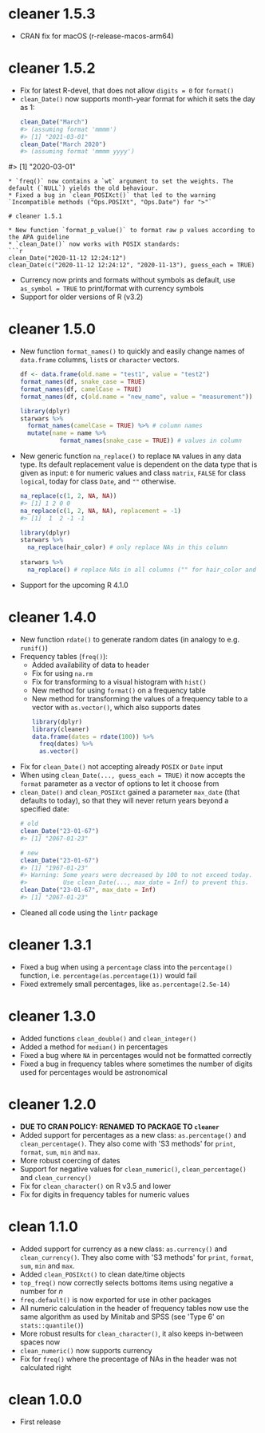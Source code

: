 # cleaner 1.5.3

* CRAN fix for macOS (r-release-macos-arm64)


# cleaner 1.5.2

* Fix for latest R-devel, that does not allow `digits = 0` for `format()`
* `clean_Date()` now supports month-year format for which it sets the day as 1:
  ```r
  clean_Date("March")
  #> (assuming format 'mmmm')
  #> [1] "2021-03-01"
  clean_Date("March 2020")
  #> (assuming format 'mmmm yyyy')
 #> [1] "2020-03-01"
  ```
* `freq()` now contains a `wt` argument to set the weights. The default (`NULL`) yields the old behaviour.
* Fixed a bug in `clean_POSIXct()` that led to the warning `Incompatible methods ("Ops.POSIXt", "Ops.Date") for ">"`

# cleaner 1.5.1

* New function `format_p_value()` to format raw p values according to the APA guideline
* `clean_Date()` now works with POSIX standards:
  ```r
  clean_Date("2020-11-12 12:24:12")
  clean_Date(c("2020-11-12 12:24:12", "2020-11-13"), guess_each = TRUE)
  ```
* Currency now prints and formats without symbols as default, use `as_symbol = TRUE` to print/format with currency symbols
* Support for older versions of R (v3.2)

# cleaner 1.5.0

* New function `format_names()` to quickly and easily change names of `data.frame` columns, `list`s or `character` vectors.
  ```r
  df <- data.frame(old.name = "test1", value = "test2")
  format_names(df, snake_case = TRUE)
  format_names(df, camelCase = TRUE)
  format_names(df, c(old.name = "new_name", value = "measurement"))
  
  library(dplyr)
  starwars %>% 
    format_names(camelCase = TRUE) %>% # column names
    mutate(name = name %>% 
             format_names(snake_case = TRUE)) # values in column
  ```
  
* New generic function `na_replace()` to replace `NA` values in any data type. Its default replacement value is dependent on the data type that is given as input: `0` for numeric values and class `matrix`, `FALSE` for class `logical`, today for class `Date`, and `""` otherwise.
  ```r
  na_replace(c(1, 2, NA, NA))
  #> [1] 1 2 0 0
  na_replace(c(1, 2, NA, NA), replacement = -1)
  #> [1]  1  2 -1 -1
  
  library(dplyr)
  starwars %>% 
    na_replace(hair_color) # only replace NAs in this column
    
  starwars %>% 
    na_replace() # replace NAs in all columns ("" for hair_color and 0 for birth_year)
  ```
* Support for the upcoming R 4.1.0

# cleaner 1.4.0

* New function `rdate()` to generate random dates (in analogy to e.g. `runif()`)
* Frequency tables (`freq()`):
  * Added availability of data to header
  * Fix for using `na.rm`
  * Fix for transforming to a visual histogram with `hist()`
  * New method for using `format()` on a frequency table
  * New method for transforming the values of a frequency table to a vector with `as.vector()`, which also supports dates
    ```r
    library(dplyr)
    library(cleaner)
    data.frame(dates = rdate(100)) %>% 
      freq(dates) %>% 
      as.vector()
    ```
* Fix for `clean_Date()` not accepting already `POSIX` or `Date` input 
* When using `clean_Date(..., guess_each = TRUE)` it now accepts the `format` parameter as a vector of options to let it choose from
* `clean_Date()` and `clean_POSIXct` gained a parameter `max_date` (that defaults to today), so that they will never return years beyond a specified date:
  ```r
  # old
  clean_Date("23-01-67")
  #> [1] "2067-01-23"
  
  # new
  clean_Date("23-01-67")
  #> [1] "1967-01-23"
  #> Warning: Some years were decreased by 100 to not exceed today.
  #>          Use clean_Date(..., max_date = Inf) to prevent this.
  clean_Date("23-01-67", max_date = Inf)
  #> [1] "2067-01-23"
  ```
* Cleaned all code using the `lintr` package

# cleaner 1.3.1

* Fixed a bug when using a `percentage` class into the `percentage()` function, i.e. `percentage(as.percentage(1))` would fail
* Fixed extremely small percentages, like `as.percentage(2.5e-14)`

# cleaner 1.3.0

* Added functions `clean_double()` and `clean_integer()`
* Added a method for `median()` in percentages
* Fixed a bug where `NA` in percentages would not be formatted correctly
* Fixed a bug in frequency tables where sometimes the number of digits used for percentages would be astronomical

# cleaner 1.2.0

* **DUE TO CRAN POLICY: RENAMED TO PACKAGE TO `cleaner`**
* Added support for percentages as a new class: `as.percentage()` and `clean_percentage()`. They also come with 'S3 methods' for `print`, `format`, `sum`, `min` and `max`.
* More robust coercing of dates
* Support for negative values for `clean_numeric()`, `clean_percentage()` and `clean_currency()`
* Fix for `clean_character()` on R v3.5 and lower
* Fix for digits in frequency tables for numeric values

# clean 1.1.0

* Added support for currency as a new class: `as.currency()` and `clean_currency()`. They also come with 'S3 methods' for `print`, `format`, `sum`, `min` and `max`.
* Added `clean_POSIXct()` to clean date/time objects
* `top_freq()` now correctly selects bottoms items using negative a number for *n*
* `freq.default()` is now exported for use in other packages
* All numeric calculation in the header of frequency tables now use the same algorithm as used by Minitab and SPSS (see 'Type 6' on `stats::quantile()`)
* More robust results for `clean_character()`, it also keeps in-between spaces now
* `clean_numeric()` now supports currency
* Fix for `freq()` where the precentage of NAs in the header was not calculated right

# clean 1.0.0

* First release
